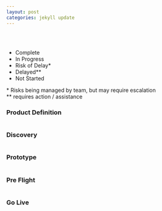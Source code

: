 ```yaml
---
layout: post
categories: jekyll update
---
```

<body>
<h2 id="product_heading"></h2><br>

<ul class="legend">
    <li><span class="status complete"></span> Complete</li>
    <li><span class="status in-progress"></span> In Progress </li>
    <li><span class="status low-risk"></span> Risk of Delay*</li>
    <li><span class="status high-risk"></span> Delayed** </li>
    <li><span class="status not-started"></span> Not Started</li>
</ul>

<p class="note">* Risks being managed by team, but may require escalation<br>
** requires action / assistance</p>

<h3>Product Definition</h3>
<table id="t01"> </table>

<h3>Discovery</h3>
<table id="t02"> </table>

<h3>Prototype</h3>
<table id="t03"> </table>

<h3>Pre Flight</h3>
<table id="t04"> </table>

<h3>Go Live</h3>
<table id="t05"> </table>


<script>
  var URL = window.location.href;
  var title = URL.substring(URL.indexOf("?") + 1);
  fillTable("#t01", "/product_csv_files/" + title + "/product_definition.csv");
  fillTable("#t02", "/product_csv_files/" + title + "/discovery.csv");
  fillTable("#t03", "/product_csv_files/" + title + "/prototype.csv");
  fillTable("#t04", "/product_csv_files/" + title + "/pre_flight.csv");
  fillTable("#t05", "/product_csv_files/" + title + "/go_live.csv");
  writeProductDetails();
</script>
</body>


